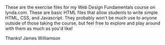 These are the exercise files for my Web Design Fundamentals course on lynda.com. These are basic HTML files that allow students to write simple HTML, CSS, and Javascript. They probably won't be much use to anyone outside of those taking the course, but feel free to explore and play around with them as much as you'd like!

Thanks! James Williamson

